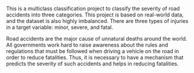 This is a multiclass classification project to classify the severity of road accidents into three categories. This project is based on real-world data, and the dataset is also highly imbalanced. There are three types of injuries in a target variable: minor, severe, and fatal.

Road accidents are the major cause of unnatural deaths around the world. All governments work hard to raise awareness about the rules and regulations that must be followed when driving a vehicle on the road in order to reduce fatalities. Thus, it is necessary to have a mechanism that predicts the severity of such accidents and helps in reducing fatalities.
